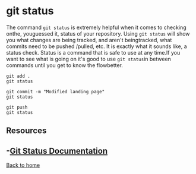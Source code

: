 # git status
The command `git status` is extremely helpful when it comes to checking onthe, youguessed it, status of your repository.
Using `git status` will show you what changes are being tracked, and aren't beingtracked, what commits need to be pushed /pulled, etc.
It is exactly what it sounds like, a status check.
Status is a command that is safe to use at any time.If you want to see what is going on it's good to use `git status`in between commands until you get to know the flowbetter.
```
git add .
git status

git commit -m "Modified landing page"
git status 

git push
git status
```
## Resources
-[Git Status Documentation](https://git-scm.com/docs/git-status)
---
[Back to home](../README.md)
